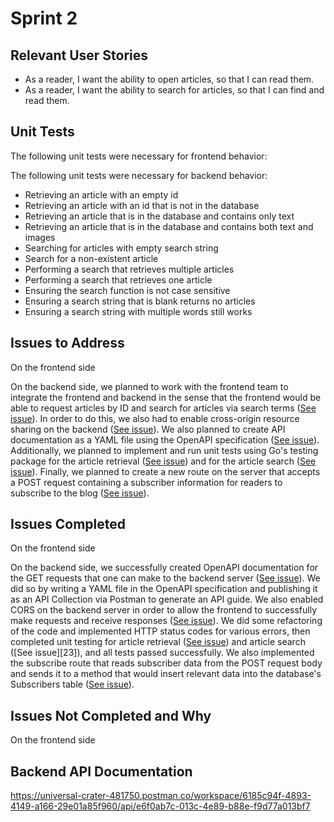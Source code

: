 # Sprint 2

## Relevant User Stories
- As a reader, I want the ability to open articles, so that I can read them.
- As a reader, I want the ability to search for articles, so that I can find and read them.

## Unit Tests
The following unit tests were necessary for frontend behavior:

The following unit tests were necessary for backend behavior:

- Retrieving an article with an empty id
- Retrieving an article with an id that is not in the database
- Retrieving an article that is in the database and contains only text
- Retrieving an article that is in the database and contains both text and images
- Searching for articles with empty search string
- Search for a non-existent article
- Performing a search that retrieves multiple articles
- Performing a search that retrieves one article
- Ensuring the search function is not case sensitive
- Ensuring a search string that is blank returns no articles
- Ensuring a search string with multiple words still works

## Issues to Address
On the frontend side

On the backend side, we planned to work with the frontend team to integrate the frontend and backend in the sense that the frontend would be able to request articles by ID and search for articles via search terms ([See issue][i21]). In order to do this, we also had to enable cross-origin resource sharing on the backend ([See issue][i25]). We also planned to create API documentation as a YAML file using the OpenAPI specification ([See issue][i20]). Additionally, we planned to implement and run unit tests using Go's testing package for the article retrieval ([See issue][i22]) and for the article search ([See issue][i23]). Finally, we planned to create a new route on the server that accepts a POST request containing a subscriber information for readers to subscribe to the blog ([See issue][i32]).

## Issues Completed
On the frontend side

On the backend side, we successfully created OpenAPI documentation for the GET requests that one can make to the backend server ([See issue][i20]). We did so by writing a YAML file in the OpenAPI specification and publishing it as an API Collection via Postman to generate an API guide. We also enabled CORS on the backend server in order to allow the frontend to successfully make requests and receive responses ([See issue][i25]). We did some refactoring of the code and implemented HTTP status codes for various errors, then completed unit testing for article retrieval ([See issue][i22]) and article search ([See issue][23]), and all tests passed successfully. We also implemented the subscribe route that reads subscriber data from the POST request body and sends it to a method that would insert relevant data into the database's Subscribers table ([See issue][i32]). 

## Issues Not Completed and Why
On the frontend side

## Backend API Documentation
https://universal-crater-481750.postman.co/workspace/6185c94f-4893-4149-a166-29e01a85f960/api/e6f0ab7c-013c-4e89-b88e-f9d77a013bf7

[i1]: https://github.com/apangasa/cen3031-skjsports/issues/1
[i2]: https://github.com/apangasa/cen3031-skjsports/issues/2
[i3]: https://github.com/apangasa/cen3031-skjsports/issues/3
[i4]: https://github.com/apangasa/cen3031-skjsports/issues/4
[i5]: https://github.com/apangasa/cen3031-skjsports/issues/5
[i6]: https://github.com/apangasa/cen3031-skjsports/issues/6
[i7]: https://github.com/apangasa/cen3031-skjsports/issues/7
[i8]: https://github.com/apangasa/cen3031-skjsports/issues/8
[i9]: https://github.com/apangasa/cen3031-skjsports/issues/9
[i10]:https://github.com/apangasa/cen3031-skjsports/issues/10
[i11]:https://github.com/apangasa/cen3031-skjsports/issues/11
[i12]:https://github.com/apangasa/cen3031-skjsports/issues/12
[i20]:https://github.com/apangasa/cen3031-skjsports/issues/20 
[i21]:https://github.com/apangasa/cen3031-skjsports/issues/21
[i22]:https://github.com/apangasa/cen3031-skjsports/issues/22 
[i23]:https://github.com/apangasa/cen3031-skjsports/issues/23 
[i25]:https://github.com/apangasa/cen3031-skjsports/issues/25 
[i32]:https://github.com/apangasa/cen3031-skjsports/issues/32 

